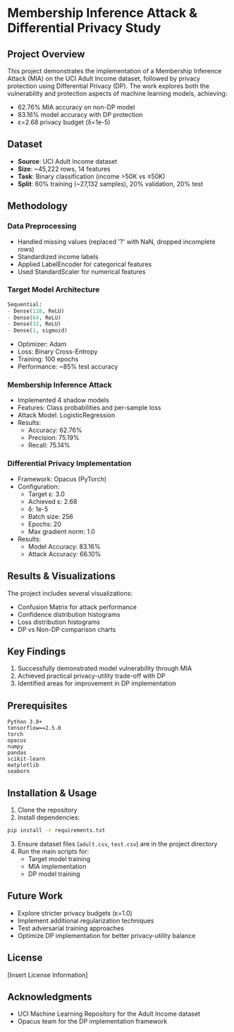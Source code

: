 # Membership Inference Attack & Differential Privacy Study

## Project Overview
This project demonstrates the implementation of a Membership Inference Attack (MIA) on the UCI Adult Income dataset, followed by privacy protection using Differential Privacy (DP). The work explores both the vulnerability and protection aspects of machine learning models, achieving:
- 62.76% MIA accuracy on non-DP model
- 83.16% model accuracy with DP protection
- ε=2.68 privacy budget (δ=1e-5)

## Dataset
- **Source**: UCI Adult Income dataset
- **Size**: ~45,222 rows, 14 features
- **Task**: Binary classification (income >50K vs ≤50K)
- **Split**: 60% training (~27,132 samples), 20% validation, 20% test

## Methodology

### Data Preprocessing
- Handled missing values (replaced '?' with NaN, dropped incomplete rows)
- Standardized income labels
- Applied LabelEncoder for categorical features
- Used StandardScaler for numerical features

### Target Model Architecture
```python
Sequential:
- Dense(128, ReLU)
- Dense(64, ReLU)
- Dense(32, ReLU)
- Dense(1, sigmoid)
```
- Optimizer: Adam
- Loss: Binary Cross-Entropy
- Training: 100 epochs
- Performance: ~85% test accuracy

### Membership Inference Attack
- Implemented 4 shadow models
- Features: Class probabilities and per-sample loss
- Attack Model: LogisticRegression
- Results:
  - Accuracy: 62.76%
  - Precision: 75.19%
  - Recall: 75.14%

### Differential Privacy Implementation
- Framework: Opacus (PyTorch)
- Configuration:
  - Target ε: 3.0
  - Achieved ε: 2.68
  - δ: 1e-5
  - Batch size: 256
  - Epochs: 20
  - Max gradient norm: 1.0
- Results:
  - Model Accuracy: 83.16%
  - Attack Accuracy: 66.10%

## Results & Visualizations
The project includes several visualizations:
- Confusion Matrix for attack performance
- Confidence distribution histograms
- Loss distribution histograms
- DP vs Non-DP comparison charts

## Key Findings
1. Successfully demonstrated model vulnerability through MIA
2. Achieved practical privacy-utility trade-off with DP
3. Identified areas for improvement in DP implementation

## Prerequisites
```
Python 3.8+
tensorflow==2.5.0
torch
opacus
numpy
pandas
scikit-learn
matplotlib
seaborn
```

## Installation & Usage
1. Clone the repository
2. Install dependencies:
```bash
pip install -r requirements.txt
```
3. Ensure dataset files (`adult.csv`, `test.csv`) are in the project directory
4. Run the main scripts for:
   - Target model training
   - MIA implementation
   - DP model training

## Future Work
- Explore stricter privacy budgets (ε=1.0)
- Implement additional regularization techniques
- Test adversarial training approaches
- Optimize DP implementation for better privacy-utility balance

## License
[Insert License Information]

## Acknowledgments
- UCI Machine Learning Repository for the Adult Income dataset
- Opacus team for the DP implementation framework
